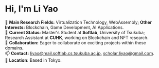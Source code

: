 # Hi, I'm Li Yao  
👀 **Main Research Fields:** Virtualization Technology, WebAssembly; **Other Interests:** Blockchain, Game Development, AI Applications.  
🌱 **Current Status:** Master's Student at **Softlab**, University of Tsukuba; Research Assistant at **CUHK**, working on Blockchain and NFT research.  
💞️ **Collaboration:** Eager to collaborate on exciting projects within these domains.  
📫 **Contact:** [liyao@mail.softlab.cs.tsukuba.ac.jp](mailto:liyao@mail.softlab.cs.tsukuba.ac.jp), [scholar.liyao@gmail.com](mailto:scholar.liyao@gmail.com).  
📍 **Location:** Based in Tokyo.  
